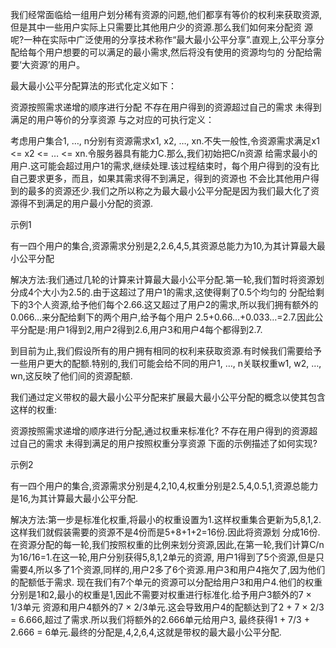 我们经常面临给一组用户划分稀有资源的问题,他们都享有等价的权利来获取资源,但是其中一些用户实际上只需要比其他用户少的资源.那么我们如何来分配资
源呢?一种在实际中广泛使用的分享技术称作“最大最小公平分享”.直观上,公平分享分配给每个用户想要的可以满足的最小需求,然后将没有使用的资源均匀的
分配给需要‘大资源’的用户。

最大最小公平分配算法的形式化定义如下：

资源按照需求递增的顺序进行分配
不存在用户得到的资源超过自己的需求
未得到满足的用户等价的分享资源
与之对应的可执行定义：

考虑用户集合1, …, n分别有资源需求x1, x2, …, xn.不失一般性,令资源需求满足x1 <= x2 <= … <= xn.令服务器具有能力C.那么,我们初始把C/n资源
给需求最小的用户.这可能会超过用户1的需求,继续处理.该过程结束时，每个用户得到的没有比自己要求更多，而且，如果其需求得不到满足，得到的资源也
不会比其他用户得到的最多的资源还少.我们之所以称之为最大最小公平分配是因为我们最大化了资源得不到满足的用户最小分配的资源.

示例1

有一四个用户的集合,资源需求分别是2,2.6,4,5,其资源总能力为10,为其计算最大最小公平分配

解决方法:我们通过几轮的计算来计算最大最小公平分配.第一轮,我们暂时将资源划分成4个大小为2.5的.由于这超过了用户1的需求,这使得剩了0.5个均匀的
分配给剩下的3个人资源,给予他们每个2.66.这又超过了用户2的需求,所以我们拥有额外的0.066…来分配给剩下的两个用户,给予每个用户
2.5+0.66…+0.033…=2.7.因此公平分配是:用户1得到2,用户2得到2.6,用户3和用户4每个都得到2.7.

 

到目前为止,我们假设所有的用户拥有相同的权利来获取资源.有时候我们需要给予一些用户更大的配额.特别的,我们可能会给不同的用户1, …, n关联权重w1,
 w2, …, wn,这反映了他们间的资源配额.

我们通过定义带权的最大最小公平分配来扩展最大最小公平分配的概念以使其包含这样的权重:

资源按照需求递增的顺序进行分配,通过权重来标准化?
不存在用户得到的资源超过自己的需求
未得到满足的用户按照权重分享资源
下面的示例描述了如何实现?

示例2

有一四个用户的集合,资源需求分别是4,2,10,4,权重分别是2.5,4,0.5,1,资源总能力是16,为其计算最大最小公平分配.

解决方法:第一步是标准化权重,将最小的权重设置为1.这样权重集合更新为5,8,1,2.这样我们就假装需要的资源不是4份而是5+8+1+2=16份.因此将资源划
分成16份.在资源分配的每一轮,我们按照权重的比例来划分资源,因此,在第一轮,我们计算C/n为16/16=1.在这一轮,用户分别获得5,8,1,2单元的资源,
用户1得到了5个资源,但是只需要4,所以多了1个资源,同样的,用户2多了6个资源.用户3和用户4拖欠了,因为他们的配额低于需求.
现在我们有7个单元的资源可以分配给用户3和用户4.他们的权重分别是1和2,最小的权重是1,因此不需要对权重进行标准化.给予用户3额外的7 × 1/3单元
资源和用户4额外的7 × 2/3单元.这会导致用户4的配额达到了2 + 7 × 2/3 = 6.666,超过了需求.所以我们将额外的2.666单元给用户3,
最终获得1 + 7/3 + 2.666 = 6单元.最终的分配是,4,2,6,4,这就是带权的最大最小公平分配.